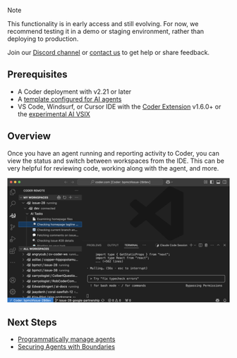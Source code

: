 > [!NOTE]
>
> This functionality is in early access and still evolving.
> For now, we recommend testing it in a demo or staging environment,
> rather than deploying to production.
>
> Join our [Discord channel](https://discord.gg/coder) or
> [contact us](https://coder.com/contact) to get help or share feedback.

## Prerequisites

- A Coder deployment with v2.21 or later
- A [template configured for AI agents](./create-template.md)
- VS Code, Windsurf, or Cursor IDE with the
  [Coder Extension](https://github.com/coder/vscode-coder/releases) v1.6.0+ or
  the [experimental AI VSIX](https://github.com/coder/vscode-coder/releases/)

## Overview

Once you have an agent running and reporting activity to Coder, you can view the
status and switch between workspaces from the IDE. This can be very helpful for
reviewing code, working along with the agent, and more.

![IDE Integration](../../images/guides/ai-agents/ide-integration.png)

## Next Steps

- [Programmatically manage agents](./headless.md)
- [Securing Agents with Boundaries](./securing.md)
